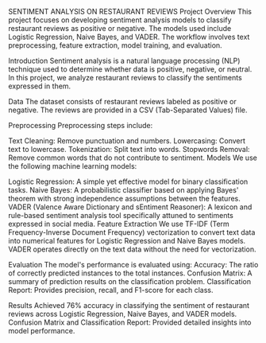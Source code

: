 SENTIMENT ANALYSIS ON RESTAURANT REVIEWS
Project Overview
This project focuses on developing sentiment analysis models to classify restaurant reviews as positive or negative. The models used include Logistic Regression, Naive Bayes, and VADER. The workflow involves text preprocessing, feature extraction, model training, and evaluation.

Introduction
Sentiment analysis is a natural language processing (NLP) technique used to determine whether data is positive, negative, or neutral. In this project, we analyze restaurant reviews to classify the sentiments expressed in them.

Data
The dataset consists of restaurant reviews labeled as positive or negative. The reviews are provided in a CSV (Tab-Separated Values) file.

Preprocessing
Preprocessing steps include:

Text Cleaning: Remove punctuation and numbers.
Lowercasing: Convert text to lowercase.
Tokenization: Split text into words.
Stopwords Removal: Remove common words that do not contribute to sentiment.
Models
We use the following machine learning models:

Logistic Regression: A simple yet effective model for binary classification tasks.
Naive Bayes: A probabilistic classifier based on applying Bayes' theorem with strong independence assumptions between the features.
VADER (Valence Aware Dictionary and sEntiment Reasoner): A lexicon and rule-based sentiment analysis tool specifically attuned to sentiments expressed in social media.
Feature Extraction
We use TF-IDF (Term Frequency-Inverse Document Frequency) vectorization to convert text data into numerical features for Logistic Regression and Naive Bayes models. 
VADER operates directly on the text data without the need for vectorization.

Evaluation
The model's performance is evaluated using:
Accuracy: The ratio of correctly predicted instances to the total instances.
Confusion Matrix: A summary of prediction results on the classification problem.
Classification Report: Provides precision, recall, and F1-score for each class.

Results
Achieved 76% accuracy in classifying the sentiment of restaurant reviews across Logistic Regression, Naive Bayes, and VADER models.
Confusion Matrix and Classification Report: Provided detailed insights into model performance.

